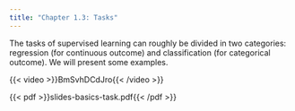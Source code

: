 ```yaml
---
title: "Chapter 1.3: Tasks"
---
```

The tasks of supervised learning can roughly be divided in two categories: regression (for continuous outcome) and classification (for categorical outcome). We will present some examples.

{{< video >}}BmSvhDCdJro{{< /video >}}

{{< pdf >}}slides-basics-task.pdf{{< /pdf >}}